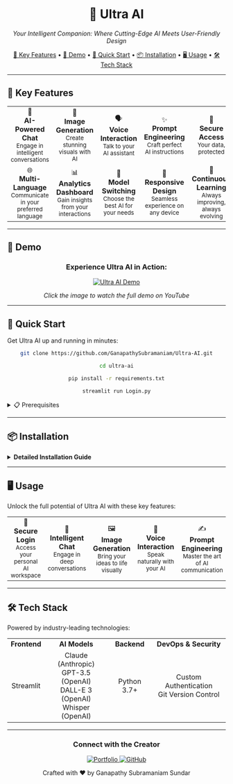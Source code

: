 <div align="center">
  <h1>🔮 Ultra AI</h1>
  <p><em>Your Intelligent Companion: Where Cutting-Edge AI Meets User-Friendly Design</em></p>
</div>

<div align="center">
  
  [🌟 Key Features](#-key-features) • [🎥 Demo](#-demo) • [🚀 Quick Start](#-quick-start) • [📦 Installation](#-installation) • [🖥️ Usage](#️-usage) • [🛠️ Tech Stack](#️-tech-stack)
  
</div>

---

## 🌟 Key Features

<div align="center">
  <table>
    <tr>
      <td align="center">💬<br><strong>AI-Powered Chat</strong><br><small>Engage in intelligent conversations</small></td>
      <td align="center">🎨<br><strong>Image Generation</strong><br><small>Create stunning visuals with AI</small></td>
      <td align="center">🗣️<br><strong>Voice Interaction</strong><br><small>Talk to your AI assistant</small></td>
      <td align="center">✨<br><strong>Prompt Engineering</strong><br><small>Craft perfect AI instructions</small></td>
      <td align="center">🔐<br><strong>Secure Access</strong><br><small>Your data, protected</small></td>
    </tr>
    <tr>
      <td align="center">🌐<br><strong>Multi-Language</strong><br><small>Communicate in your preferred language</small></td>
      <td align="center">📊<br><strong>Analytics Dashboard</strong><br><small>Gain insights from your interactions</small></td>
      <td align="center">🔄<br><strong>Model Switching</strong><br><small>Choose the best AI for your needs</small></td>
      <td align="center">📱<br><strong>Responsive Design</strong><br><small>Seamless experience on any device</small></td>
      <td align="center">🧠<br><strong>Continuous Learning</strong><br><small>Always improving, always evolving</small></td>
    </tr>
  </table>
</div>

---

## 🎥 Demo

<div align="center">
  <h3>Experience Ultra AI in Action:</h3>
  <a href="https://www.youtube.com/watch?v=-YeUZHr1w6E">
    <img src="https://img.youtube.com/vi/-YeUZHr1w6E/0.jpg" alt="Ultra AI Demo" style="max-width:600px;">
  </a>
  <p><em>Click the image to watch the full demo on YouTube</em></p>
</div>

---

## 🚀 Quick Start

Get Ultra AI up and running in minutes:

<div align="center">

```bash
git clone https://github.com/GanapathySubramaniam/Ultra-AI.git
```
```bash
cd ultra-ai
```
```bash
pip install -r requirements.txt
```
```bash
streamlit run Login.py
```

</div>

<details>
<summary>📋 Prerequisites</summary>

- Python 3.7+
- pip (Python package manager)
- Virtual environment (recommended for isolated dependencies)
- API keys for OpenAI and Anthropic (see [Installation](#-installation) for details)

</details>

---

## 📦 Installation

<details>
<summary><strong>Detailed Installation Guide</strong></summary>

1. **Clone the Repository**
   ```bash
   git clone https://github.com/GanapathySubramaniam/Ultra-AI.git
   cd ultra-ai
   ```

2. **Set Up Virtual Environment (Recommended)**
   ```bash
   python -m venv venv
   source venv/bin/activate  # On Windows use `venv\Scripts\activate`
   ```

3. **Install Dependencies**
   ```bash
   pip install -r requirements.txt
   ```

4. **Configure API Keys and Security**
   - Create a `.env` file in the `models/` directory:
     ```ini
     OPENAI=your_openai_api_key_here
     ANTHROPIC=your_anthropic_api_key_here
     ```
   - Set a secure password in `pwd.txt`:
     ```
     your_chosen_password_here
     ```
     > ⚠️ Use a strong, unique password and never share or commit this file.

5. **Launch Ultra AI**
   ```bash
   streamlit run Login.py
   ```

</details>

---

## 🖥️ Usage

Unlock the full potential of Ultra AI with these key features:

<div align="center">
  <table>
    <tr>
      <td align="center">🔑<br><strong>Secure Login</strong><br><small>Access your personal AI workspace</small></td>
      <td align="center">💬<br><strong>Intelligent Chat</strong><br><small>Engage in deep conversations</small></td>
      <td align="center">🖼️<br><strong>Image Generation</strong><br><small>Bring your ideas to life visually</small></td>
      <td align="center">🎤<br><strong>Voice Interaction</strong><br><small>Speak naturally with your AI</small></td>
      <td align="center">✍️<br><strong>Prompt Engineering</strong><br><small>Master the art of AI communication</small></td>
    </tr>
  </table>
</div>

---

## 🛠️ Tech Stack

Powered by industry-leading technologies:

<div align="center">
  <table>
    <tr>
      <td align="center"><strong>Frontend</strong></td>
      <td align="center"><strong>AI Models</strong></td>
      <td align="center"><strong>Backend</strong></td>
      <td align="center"><strong>DevOps & Security</strong></td>
    </tr>
    <tr>
      <td align="center">Streamlit</td>
      <td align="center">Claude (Anthropic)<br>GPT-3.5 (OpenAI)<br>DALL-E 3 (OpenAI)<br>Whisper (OpenAI)</td>
      <td align="center">Python 3.7+</td>
      <td align="center">Custom Authentication<br>Git Version Control</td>
    </tr>
  </table>
</div>

---

<div align="center">
  <h3>Connect with the Creator</h3>
  <a href="https://ganapathysubramaniam.github.io/" target="_blank">
    <img src="https://img.shields.io/badge/Portfolio-Visit%20Website-blue?style=for-the-badge&logo=google-chrome" alt="Portfolio">
  </a>
  <a href="https://github.com/GanapathySubramaniam" target="_blank">
    <img src="https://img.shields.io/badge/GitHub-Follow-black?style=for-the-badge&logo=github" alt="GitHub">
  </a>
</div>

<div align="center">
  <p>Crafted with ❤️ by Ganapathy Subramaniam Sundar</p>
</div>
